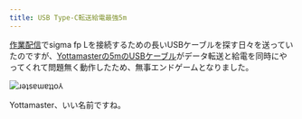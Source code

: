 ```yaml
---
title: USB Type-C転送給電最強5m
---
```

[作業配信](https://www.youtube.com/c/r7kamura)でsigma fp Lを接続するための長いUSBケーブルを探す日々を送っていたのですが、[Yottamasterの5mのUSBケーブル](https://www.amazon.co.jp/dp/B09Y1BY75P)がデータ転送と給電を同時にやってくれて問題無く動作したため、無事エンドゲームとなりました。

![](https://lh6.googleusercontent.com/PpRerD5k7A_3RdfX82F6UTBrS_f6obRcU9uKBEavPgzIhxAfMkhKR8MBzzeEASAqZj6TR_9KqZZ8Sa1pLsTDcZIO7Gv2DuJ6lp67oARAemAYNzC2g3O8W_HJ6KshS5Zog4mPNXDWUA7YPrdI2bIzSk8 "ɹǝʇsɐɯɐʇʇo⅄")

Yottamaster、いい名前ですね。

